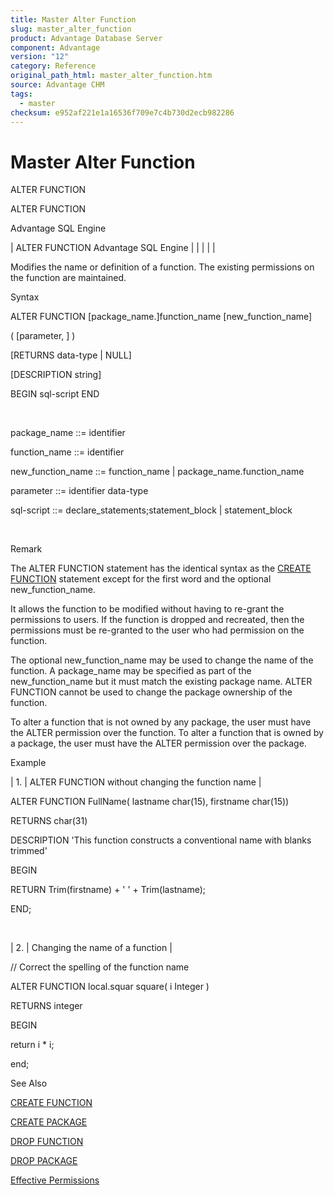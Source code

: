 ```yaml
---
title: Master Alter Function
slug: master_alter_function
product: Advantage Database Server
component: Advantage
version: "12"
category: Reference
original_path_html: master_alter_function.htm
source: Advantage CHM
tags:
  - master
checksum: e952af221e1a16536f709e7c4b730d2ecb982286
---
```


# Master Alter Function

ALTER FUNCTION

ALTER FUNCTION

Advantage SQL Engine

| ALTER FUNCTION  Advantage SQL Engine |  |  |  |  |

Modifies the name or definition of a function. The existing permissions on the function are maintained.

Syntax

ALTER FUNCTION [package\_name.]function\_name [new\_function\_name]

( [parameter, ] )

[RETURNS data-type | NULL]

[DESCRIPTION string]

BEGIN sql-script END

 

package\_name ::= identifier

function\_name ::= identifier

new\_function\_name ::= function\_name | package\_name.function\_name

parameter ::= identifier data-type

sql-script ::= declare\_statements;statement\_block | statement\_block

 

Remark

The ALTER FUNCTION statement has the identical syntax as the [CREATE FUNCTION](master_create_function.md) statement except for the first word and the optional new\_function\_name.

It allows the function to be modified without having to re-grant the permissions to users. If the function is dropped and recreated, then the permissions must be re-granted to the user who had permission on the function.

The optional new\_function\_name may be used to change the name of the function. A package\_name may be specified as part of the new\_function\_name but it must match the existing package name. ALTER FUNCTION cannot be used to change the package ownership of the function.

To alter a function that is not owned by any package, the user must have the ALTER permission over the function. To alter a function that is owned by a package, the user must have the ALTER permission over the package.

Example

| 1. | ALTER FUNCTION without changing the function name |

ALTER FUNCTION FullName( lastname char(15), firstname char(15))

RETURNS char(31)

DESCRIPTION 'This function constructs a conventional name with blanks trimmed'

BEGIN

RETURN Trim(firstname) + ' ' + Trim(lastname);

END;

 

| 2. | Changing the name of a function |

// Correct the spelling of the function name

ALTER FUNCTION local.squar square( i Integer )

RETURNS integer

BEGIN

return i \* i;

end;

See Also

[CREATE FUNCTION](master_create_function.md)

[CREATE PACKAGE](master_create_package.md)

[DROP FUNCTION](master_drop_function.md)

[DROP PACKAGE](master_drop_package.md)

[Effective Permissions](master_effective_permissions_vs_explicit_permissions.md)
